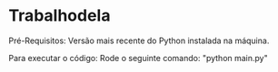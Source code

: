 # TrabalhodeIa

Pré-Requisitos:
Versão mais recente do Python instalada na máquina.

Para executar o código:
Rode o seguinte comando: "python main.py"
